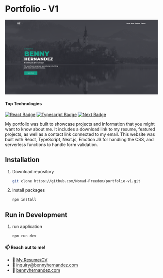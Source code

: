 # Portfolio - V1

![sticky notes app](./public/screenshot.png)

#### Top Technologies

[![React Badge](https://img.shields.io/badge/-React-61DBFB?style=for-the-badge&labelColor=black&logo=react&logoColor=61DBFB)](#) [![Typescript Badge](https://img.shields.io/badge/-Typescript-007acc?style=for-the-badge&labelColor=black&logo=typescript&logoColor=007acc)](#) [![Next Badge](https://img.shields.io/badge/-NextJS-141414?style=for-the-badge&labelColor=black&logo=nextdotjs&logoColor=white)](#)

My portfolio was built to showcase projects and information that you
might want to know about me. It includes a download link to my
resume, featured projects, as well as a contact link connected to my
email. This website was built with React, TypeScript, Next.js, Emotion JS
for handling the CSS, and serverless functions to handle form validation.

## Installation

1. Download repository
   ```bash
   git clone https://github.com/Nomad-Freedom/portfolio-v1.git
   ```
2. Install packages
   ```bash
   npm install
   ```

## Run in Development

<!-- 1. add env.local file in root directory
   ```env
   NEXT_PUBLIC_API_URL=<<server-url>>
   ``` -->

1. run application
   ```bash
   npm run dev
   ```

<!-- TODO: Add last video link -->

#### :mailbox: Reach out to me!

- :paperclip: [My Resume/CV]()
- :email: inquiry@bennyhernandez.com
- :link: [bennyhernandez.com](https://www.bennyhernandez.com)
